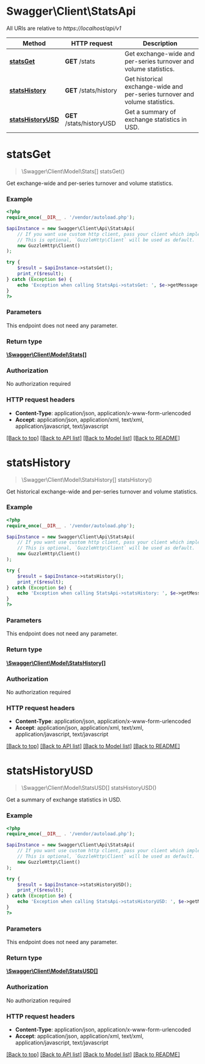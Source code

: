 # Swagger\Client\StatsApi

All URIs are relative to *https://localhost/api/v1*

Method | HTTP request | Description
------------- | ------------- | -------------
[**statsGet**](StatsApi.md#statsGet) | **GET** /stats | Get exchange-wide and per-series turnover and volume statistics.
[**statsHistory**](StatsApi.md#statsHistory) | **GET** /stats/history | Get historical exchange-wide and per-series turnover and volume statistics.
[**statsHistoryUSD**](StatsApi.md#statsHistoryUSD) | **GET** /stats/historyUSD | Get a summary of exchange statistics in USD.


# **statsGet**
> \Swagger\Client\Model\Stats[] statsGet()

Get exchange-wide and per-series turnover and volume statistics.

### Example
```php
<?php
require_once(__DIR__ . '/vendor/autoload.php');

$apiInstance = new Swagger\Client\Api\StatsApi(
    // If you want use custom http client, pass your client which implements `GuzzleHttp\ClientInterface`.
    // This is optional, `GuzzleHttp\Client` will be used as default.
    new GuzzleHttp\Client()
);

try {
    $result = $apiInstance->statsGet();
    print_r($result);
} catch (Exception $e) {
    echo 'Exception when calling StatsApi->statsGet: ', $e->getMessage(), PHP_EOL;
}
?>
```

### Parameters
This endpoint does not need any parameter.

### Return type

[**\Swagger\Client\Model\Stats[]**](../Model/Stats.md)

### Authorization

No authorization required

### HTTP request headers

 - **Content-Type**: application/json, application/x-www-form-urlencoded
 - **Accept**: application/json, application/xml, text/xml, application/javascript, text/javascript

[[Back to top]](#) [[Back to API list]](../../README.md#documentation-for-api-endpoints) [[Back to Model list]](../../README.md#documentation-for-models) [[Back to README]](../../README.md)

# **statsHistory**
> \Swagger\Client\Model\StatsHistory[] statsHistory()

Get historical exchange-wide and per-series turnover and volume statistics.

### Example
```php
<?php
require_once(__DIR__ . '/vendor/autoload.php');

$apiInstance = new Swagger\Client\Api\StatsApi(
    // If you want use custom http client, pass your client which implements `GuzzleHttp\ClientInterface`.
    // This is optional, `GuzzleHttp\Client` will be used as default.
    new GuzzleHttp\Client()
);

try {
    $result = $apiInstance->statsHistory();
    print_r($result);
} catch (Exception $e) {
    echo 'Exception when calling StatsApi->statsHistory: ', $e->getMessage(), PHP_EOL;
}
?>
```

### Parameters
This endpoint does not need any parameter.

### Return type

[**\Swagger\Client\Model\StatsHistory[]**](../Model/StatsHistory.md)

### Authorization

No authorization required

### HTTP request headers

 - **Content-Type**: application/json, application/x-www-form-urlencoded
 - **Accept**: application/json, application/xml, text/xml, application/javascript, text/javascript

[[Back to top]](#) [[Back to API list]](../../README.md#documentation-for-api-endpoints) [[Back to Model list]](../../README.md#documentation-for-models) [[Back to README]](../../README.md)

# **statsHistoryUSD**
> \Swagger\Client\Model\StatsUSD[] statsHistoryUSD()

Get a summary of exchange statistics in USD.

### Example
```php
<?php
require_once(__DIR__ . '/vendor/autoload.php');

$apiInstance = new Swagger\Client\Api\StatsApi(
    // If you want use custom http client, pass your client which implements `GuzzleHttp\ClientInterface`.
    // This is optional, `GuzzleHttp\Client` will be used as default.
    new GuzzleHttp\Client()
);

try {
    $result = $apiInstance->statsHistoryUSD();
    print_r($result);
} catch (Exception $e) {
    echo 'Exception when calling StatsApi->statsHistoryUSD: ', $e->getMessage(), PHP_EOL;
}
?>
```

### Parameters
This endpoint does not need any parameter.

### Return type

[**\Swagger\Client\Model\StatsUSD[]**](../Model/StatsUSD.md)

### Authorization

No authorization required

### HTTP request headers

 - **Content-Type**: application/json, application/x-www-form-urlencoded
 - **Accept**: application/json, application/xml, text/xml, application/javascript, text/javascript

[[Back to top]](#) [[Back to API list]](../../README.md#documentation-for-api-endpoints) [[Back to Model list]](../../README.md#documentation-for-models) [[Back to README]](../../README.md)

